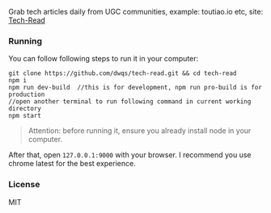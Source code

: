 Grab tech articles daily from UGC communities, example: toutiao.io etc, site: [Tech-Read](http://tech-read.ido321.com/)

### Running

You can follow following steps to run it in your computer:

```
git clone https://github.com/dwqs/tech-read.git && cd tech-read
npm i
npm run dev-build  //this is for development, npm run pro-build is for production
//open another terminal to run following command in current working directory
npm start
```

>Attention: before running it, ensure you already install node in your computer.

After that, open `127.0.0.1:9000` with your browser. I recommend you use chrome latest for the best experience.

### License

MIT
